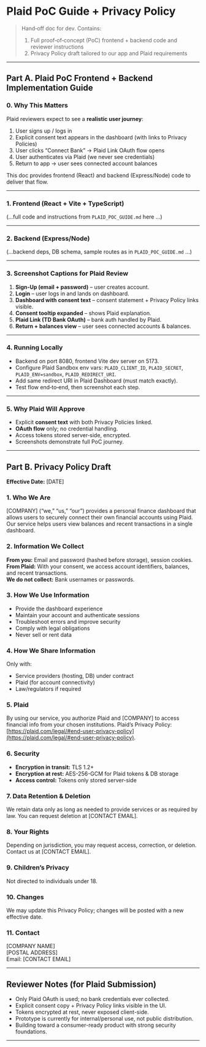 
# Plaid PoC Guide + Privacy Policy

> Hand‑off doc for dev. Contains:  
> 1. Full proof‑of‑concept (PoC) frontend + backend code and reviewer instructions  
> 2. Privacy Policy draft tailored to our app and Plaid requirements  

---

## Part A. Plaid PoC Frontend + Backend Implementation Guide

### 0. Why This Matters
Plaid reviewers expect to see a **realistic user journey**:  
1. User signs up / logs in  
2. Explicit consent text appears in the dashboard (with links to Privacy Policies)  
3. User clicks “Connect Bank” → Plaid Link OAuth flow opens  
4. User authenticates via Plaid (we never see credentials)  
5. Return to app → user sees connected account balances  

This doc provides frontend (React) and backend (Express/Node) code to deliver that flow.

---

### 1. Frontend (React + Vite + TypeScript)

(…full code and instructions from `PLAID_POC_GUIDE.md` here …)

---

### 2. Backend (Express/Node)

(…backend deps, DB schema, sample routes as in `PLAID_POC_GUIDE.md` …)

---

### 3. Screenshot Captions for Plaid Review

1. **Sign‑Up (email + password)** – user creates account.  
2. **Login** – user logs in and lands on dashboard.  
3. **Dashboard with consent text** – consent statement + Privacy Policy links visible.  
4. **Consent tooltip expanded** – shows Plaid explanation.  
5. **Plaid Link (TD Bank OAuth)** – bank auth handled by Plaid.  
6. **Return + balances view** – user sees connected accounts & balances.

---

### 4. Running Locally
- Backend on port 8080, frontend Vite dev server on 5173.  
- Configure Plaid Sandbox env vars: `PLAID_CLIENT_ID`, `PLAID_SECRET`, `PLAID_ENV=sandbox`, `PLAID_REDIRECT_URI`.  
- Add same redirect URI in Plaid Dashboard (must match exactly).  
- Test flow end‑to‑end, then screenshot each step.

---

### 5. Why Plaid Will Approve
- Explicit **consent text** with both Privacy Policies linked.  
- **OAuth flow** only; no credential handling.  
- Access tokens stored server‑side, encrypted.  
- Screenshots demonstrate full PoC journey.

---

## Part B. Privacy Policy Draft

**Effective Date:** [DATE]

### 1. Who We Are
[COMPANY] (“we,” “us,” “our”) provides a personal finance dashboard that allows users to securely connect their own financial accounts using Plaid. Our service helps users view balances and recent transactions in a single dashboard.

### 2. Information We Collect
**From you:** Email and password (hashed before storage), session cookies.  
**From Plaid:** With your consent, we access account identifiers, balances, and recent transactions.  
**We do not collect:** Bank usernames or passwords.

### 3. How We Use Information
- Provide the dashboard experience  
- Maintain your account and authenticate sessions  
- Troubleshoot errors and improve security  
- Comply with legal obligations  
- Never sell or rent data

### 4. How We Share Information
Only with:  
- Service providers (hosting, DB) under contract  
- Plaid (for account connectivity)  
- Law/regulators if required

### 5. Plaid
By using our service, you authorize Plaid and [COMPANY] to access financial info from your chosen institutions. Plaid’s Privacy Policy: [https://plaid.com/legal/#end-user-privacy-policy](https://plaid.com/legal/#end-user-privacy-policy).

### 6. Security
- **Encryption in transit:** TLS 1.2+  
- **Encryption at rest:** AES-256-GCM for Plaid tokens & DB storage  
- **Access control:** Tokens only stored server-side

### 7. Data Retention & Deletion
We retain data only as long as needed to provide services or as required by law. You can request deletion at [CONTACT EMAIL].

### 8. Your Rights
Depending on jurisdiction, you may request access, correction, or deletion. Contact us at [CONTACT EMAIL].

### 9. Children’s Privacy
Not directed to individuals under 18.

### 10. Changes
We may update this Privacy Policy; changes will be posted with a new effective date.

### 11. Contact
[COMPANY NAME]  
[POSTAL ADDRESS]  
Email: [CONTACT EMAIL]

---

## Reviewer Notes (for Plaid Submission)
- Only Plaid OAuth is used; no bank credentials ever collected.  
- Explicit consent copy + Privacy Policy links visible in the UI.  
- Tokens encrypted at rest, never exposed client-side.  
- Prototype is currently for internal/personal use, not public distribution.  
- Building toward a consumer-ready product with strong security foundations.

---

